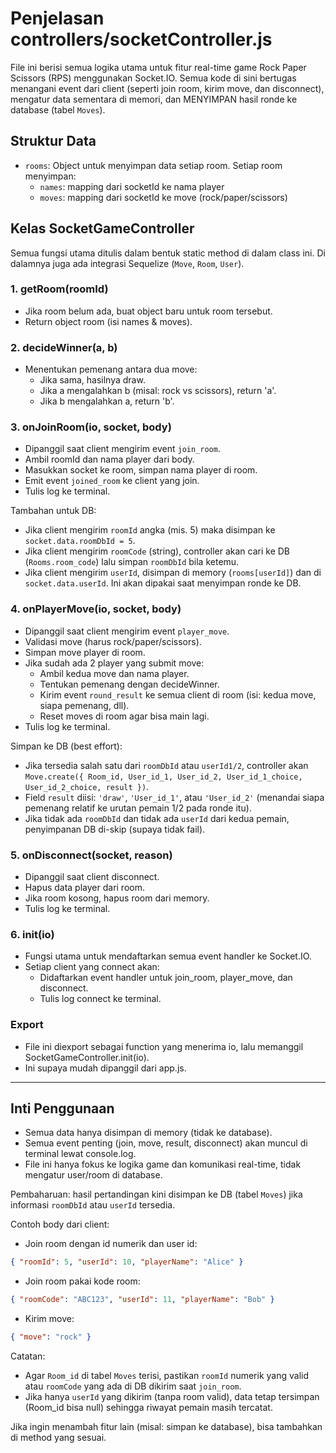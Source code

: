 # Penjelasan controllers/socketController.js

File ini berisi semua logika utama untuk fitur real-time game Rock Paper Scissors (RPS) menggunakan Socket.IO. Semua kode di sini bertugas menangani event dari client (seperti join room, kirim move, dan disconnect), mengatur data sementara di memori, dan MENYIMPAN hasil ronde ke database (tabel `Moves`).

## Struktur Data

- `rooms`: Object untuk menyimpan data setiap room. Setiap room menyimpan:
  - `names`: mapping dari socketId ke nama player
  - `moves`: mapping dari socketId ke move (rock/paper/scissors)

## Kelas SocketGameController

Semua fungsi utama ditulis dalam bentuk static method di dalam class ini. Di dalamnya juga ada integrasi Sequelize (`Move`, `Room`, `User`).

### 1. getRoom(roomId)

- Jika room belum ada, buat object baru untuk room tersebut.
- Return object room (isi names & moves).

### 2. decideWinner(a, b)

- Menentukan pemenang antara dua move:
  - Jika sama, hasilnya draw.
  - Jika a mengalahkan b (misal: rock vs scissors), return 'a'.
  - Jika b mengalahkan a, return 'b'.

### 3. onJoinRoom(io, socket, body)

- Dipanggil saat client mengirim event `join_room`.
- Ambil roomId dan nama player dari body.
- Masukkan socket ke room, simpan nama player di room.
- Emit event `joined_room` ke client yang join.
- Tulis log ke terminal.

Tambahan untuk DB:

- Jika client mengirim `roomId` angka (mis. 5) maka disimpan ke `socket.data.roomDbId = 5`.
- Jika client mengirim `roomCode` (string), controller akan cari ke DB (`Rooms.room_code`) lalu simpan `roomDbId` bila ketemu.
- Jika client mengirim `userId`, disimpan di memory (`rooms[userId]`) dan di `socket.data.userId`. Ini akan dipakai saat menyimpan ronde ke DB.

### 4. onPlayerMove(io, socket, body)

- Dipanggil saat client mengirim event `player_move`.
- Validasi move (harus rock/paper/scissors).
- Simpan move player di room.
- Jika sudah ada 2 player yang submit move:
  - Ambil kedua move dan nama player.
  - Tentukan pemenang dengan decideWinner.
  - Kirim event `round_result` ke semua client di room (isi: kedua move, siapa pemenang, dll).
  - Reset moves di room agar bisa main lagi.
- Tulis log ke terminal.

Simpan ke DB (best effort):

- Jika tersedia salah satu dari `roomDbId` atau `userId1/2`, controller akan `Move.create({
  Room_id, User_id_1, User_id_2, User_id_1_choice, User_id_2_choice, result
})`.
- Field `result` diisi: `'draw'`, `'User_id_1'`, atau `'User_id_2'` (menandai siapa pemenang relatif ke urutan pemain 1/2 pada ronde itu).
- Jika tidak ada `roomDbId` dan tidak ada `userId` dari kedua pemain, penyimpanan DB di-skip (supaya tidak fail).

### 5. onDisconnect(socket, reason)

- Dipanggil saat client disconnect.
- Hapus data player dari room.
- Jika room kosong, hapus room dari memory.
- Tulis log ke terminal.

### 6. init(io)

- Fungsi utama untuk mendaftarkan semua event handler ke Socket.IO.
- Setiap client yang connect akan:
  - Didaftarkan event handler untuk join_room, player_move, dan disconnect.
  - Tulis log connect ke terminal.

### Export

- File ini diexport sebagai function yang menerima io, lalu memanggil SocketGameController.init(io).
- Ini supaya mudah dipanggil dari app.js.

---

## Inti Penggunaan

- Semua data hanya disimpan di memory (tidak ke database).
- Semua event penting (join, move, result, disconnect) akan muncul di terminal lewat console.log.
- File ini hanya fokus ke logika game dan komunikasi real-time, tidak mengatur user/room di database.

Pembaharuan: hasil pertandingan kini disimpan ke DB (tabel `Moves`) jika informasi `roomDbId` atau `userId` tersedia.

Contoh body dari client:

- Join room dengan id numerik dan user id:

```json
{ "roomId": 5, "userId": 10, "playerName": "Alice" }
```

- Join room pakai kode room:

```json
{ "roomCode": "ABC123", "userId": 11, "playerName": "Bob" }
```

- Kirim move:

```json
{ "move": "rock" }
```

Catatan:

- Agar `Room_id` di tabel `Moves` terisi, pastikan `roomId` numerik yang valid atau `roomCode` yang ada di DB dikirim saat `join_room`.
- Jika hanya `userId` yang dikirim (tanpa room valid), data tetap tersimpan (Room_id bisa null) sehingga riwayat pemain masih tercatat.

Jika ingin menambah fitur lain (misal: simpan ke database), bisa tambahkan di method yang sesuai.

